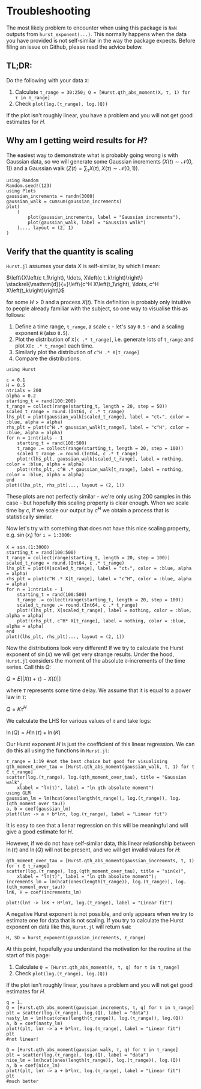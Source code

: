 # Troubleshooting 
The most likely problem to encounter when using this package is ```NaN``` outputs from ```hurst_exponent(...)```. This normally happens when the data you have provided is not self-similar in the way the package expects. Before filing an issue on Github, please read the advice below. 

## TL;DR:
Do the following with your data ```X```:

1. Calculate ```τ_range = 30:250; Q = [Hurst.qth_abs_moment(X, τ, 1) for τ in τ_range]```
2. Check ```plot(log.(τ_range), log.(Q))```

If the plot isn't roughly linear, you have a problem and you will not get good estimates for $H$.

## Why am I getting weird results for $H$?
The easiest way to demonstrate what is probably going wrong is with Gaussian data, so we will generate some Gaussian increments ($X(t) \sim \mathcal{N}(0, 1)$) and a Gaussian walk ($Z(t) = \sum_\tau X(\tau), X(\tau) \sim \mathcal{N}(0, 1)$).

```@example troubleshooting_1
using Random 
Random.seed!(123)
using Plots
gaussian_increments = randn(3000)
gaussian_walk = cumsum(gaussian_increments)
plot(
    (
        plot(gaussian_increments, label = "Gaussian increments"),
        plot(gaussian_walk, label = "Gaussian walk")
    )..., layout = (2, 1)
)
```

## Verify that the quantity is scaling 
```Hurst.jl``` assumes your data $X$ is self-similar, by which I mean:

$\left\{X\left(c t_1\right), \ldots, X\left(c t_k\right)\right\} \stackrel{\mathrm{d}}{=}\left\{c^H X\left(t_1\right), \ldots, c^H X\left(t_k\right)\right\}$

for some $H > 0$ and a process $X(t)$. This definition is probably only intuitive to people already familiar with the subject, so one way to visualise this as follows:

1. Define a time range, ```t_range```, a scale ```c``` - let's say ```0.5``` - and a scaling exponent ```H``` (also ```0.5```).
2. Plot the distribution of ```X[c .* t_range]```, i.e. generate lots of ```t_range``` and plot ```X[c .* t_range]``` each time.
3. Similarly plot the distribution of ```c^H .* X[t_range]```
4. Compare the distributions.

```@example troubleshooting_1 
using Hurst

c = 0.1
H = 0.5
ntrials = 200
alpha = 0.2
starting_t = rand(100:200)
t_range = collect(range(starting_t, length = 20, step = 50))
scaled_t_range = round.(Int64, c .* t_range)
lhs_plt = plot(gaussian_walk[scaled_t_range], label = "ctₖ", color = :blue, alpha = alpha)
rhs_plt = plot(c^H .* gaussian_walk[t_range], label = "c^H", color = :blue, alpha = alpha)
for n = 1:ntrials - 1
    starting_t = rand(100:500)
    t_range .= collect(range(starting_t, length = 20, step = 100))
    scaled_t_range .= round.(Int64, c .* t_range)
    plot!(lhs_plt, gaussian_walk[scaled_t_range], label = nothing, color = :blue, alpha = alpha)
    plot!(rhs_plt, c^H .* gaussian_walk[t_range], label = nothing, color = :blue, alpha = alpha)
end		
plot((lhs_plt, rhs_plt)..., layout = (2, 1))
```

These plots are not perfectly similar - we're only using 200 samples in this case - but hopefully this scaling property is clear enough. When we scale time by $c$, if we scale our output by $c^H$ we obtain a process that is statistically similar.

Now let's try with something that does not have this nice scaling property, e.g. $\sin(x_i)$ for ```i = 1:3000```:

```@example troubleshooting_1 
X = sin.(1:3000)
starting_t = rand(100:500)
t_range = collect(range(starting_t, length = 20, step = 100))
scaled_t_range = round.(Int64, c .* t_range)
lhs_plt = plot(X[scaled_t_range], label = "ctₖ", color = :blue, alpha = alpha)
rhs_plt = plot(c^H .* X[t_range], label = "c^H", color = :blue, alpha = alpha)
for n = 1:ntrials - 1
    starting_t = rand(100:500)
    t_range .= collect(range(starting_t, length = 20, step = 100))
    scaled_t_range .= round.(Int64, c .* t_range)
    plot!(lhs_plt, X[scaled_t_range], label = nothing, color = :blue, alpha = alpha)
    plot!(rhs_plt, c^H* X[t_range], label = nothing, color = :blue, alpha = alpha)
end		
plot((lhs_plt, rhs_plt)..., layout = (2, 1))
```
Now the distributions look very different! If we try to calculate the Hurst exponent of $\sin(x)$ we will get very strange results. Under the hood, ```Hurst.jl``` considers the moment of the absolute $\tau$-increments of the time series. Call this $Q$:

$Q = E\left[|X(t+\tau)-X(t)|\right]$

where $\tau$ represents some time delay. We assume that it is equal to a power law in $\tau$:

$Q=K\tau^{H}$

We calculate the LHS for various values of $\tau$ and take logs:

$\ln (Q) = H \ln (\tau)+\ln (K)$

Our Hurst exponent $H$ is just the coefficient of this linear regression. We can do this all using the functions in ```Hurst.jl```:

```@example troubleshooting_1
τ_range = 1:19 #not the best choice but good for visualising 
qth_moment_over_tau = [Hurst.qth_abs_moment(gaussian_walk, τ, 1) for τ ∈ τ_range]
scatter(log.(τ_range), log.(qth_moment_over_tau), title = "Gaussian walk",
    xlabel = "ln(τ)", label = "ln qth absolute moment")
using GLM
gaussian_lm = lm(hcat(ones(length(τ_range)), log.(τ_range)), log.(qth_moment_over_tau))
a, b = coef(gaussian_lm)
plot!(lnτ -> a + b*lnτ, log.(τ_range), label = "Linear fit")
```
It is easy to see that a lienar regression on this will be meaningful and will give a good estimate for $H$. 

However, if we do not have self-similar data, this linear relationship between $\ln (\tau)$ and $\ln (Q)$ will not be present, and we will get invalid values for $H$:

```@example troubleshooting_1
qth_moment_over_tau = [Hurst.qth_abs_moment(gaussian_increments, τ, 1) for τ ∈ τ_range]
scatter(log.(τ_range), log.(qth_moment_over_tau), title = "sin(x)",
    xlabel = "ln(τ)", label = "ln qth absolute moment");
increments_lm = lm(hcat(ones(length(τ_range)), log.(τ_range)), log.(qth_moment_over_tau))
lnK, H = coef(increments_lm)
```

```@example troubleshooting_1
plot!(lnτ -> lnK + H*lnτ, log.(τ_range), label = "Linear fit")
```

A negative Hurst exponent is not possible, and only appears when we try to estimate one for data that is not scaling. If you try to calculate the Hurst exponent on data like this, ```Hurst.jl``` will return ```NaN```:

```@example troubleshooting_1
H, SD = hurst_exponent(gaussian_increments, τ_range)
```

At this point, hopefully you understand the motivation for the routine at the start of this page:

1. Calculate ```Q = [Hurst.qth_abs_moment(X, τ, q) for τ in τ_range]```
2. Check ```plot(log.(τ_range), log.(Q))```

If the plot isn't roughly linear, you have a problem and you will not get good estimates for $H$.


```@example troubleshooting_1
q = 1.
Q = [Hurst.qth_abs_moment(gaussian_increments, τ, q) for τ in τ_range]
plt = scatter(log.(τ_range), log.(Q), label = "data")
nasty_lm = lm(hcat(ones(length(τ_range)), log.(τ_range)), log.(Q))
a, b = coef(nasty_lm)
plot!(plt, lnτ -> a + b*lnτ, log.(τ_range), label = "Linear fit")
plt
#not linear!
```
```@example troubleshooting_1
Q = [Hurst.qth_abs_moment(gaussian_walk, τ, q) for τ in τ_range]
plt = scatter(log.(τ_range), log.(Q), label = "data")
nice_lm = lm(hcat(ones(length(τ_range)), log.(τ_range)), log.(Q))
a, b = coef(nice_lm)
plot!(plt, lnτ -> a + b*lnτ, log.(τ_range), label = "Linear fit")
plt
#much better
```